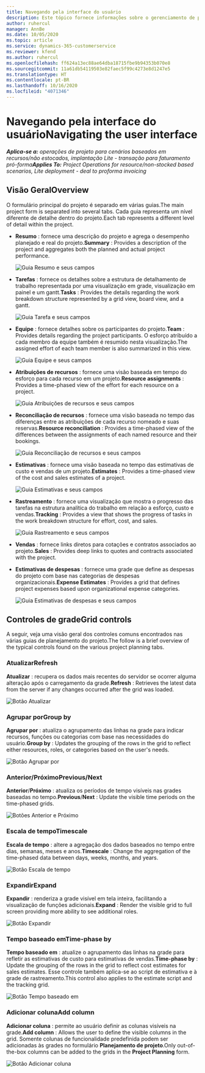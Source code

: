 ```yaml
---
title: Navegando pela interface do usuário
description: Este tópico fornece informações sobre o gerenciamento de projetos no Dynamics 365 Project Operations.
author: ruhercul
manager: AnnBe
ms.date: 10/05/2020
ms.topic: article
ms.service: dynamics-365-customerservice
ms.reviewer: kfend
ms.author: ruhercul
ms.openlocfilehash: ff624a13ec88ae64dba18715fbe9b94353b070e8
ms.sourcegitcommit: 11a61db54119503e82faec5f99c4273e8d1247e5
ms.translationtype: HT
ms.contentlocale: pt-BR
ms.lasthandoff: 10/16/2020
ms.locfileid: "4071346"
---
```

# <a name="navigating-the-user-interface"></a><span data-ttu-id="1474e-103">Navegando pela interface do usuário</span><span class="sxs-lookup"><span data-stu-id="1474e-103">Navigating the user interface</span></span>

<span data-ttu-id="1474e-104">_**Aplica-se a:** operações de projeto para cenários baseados em recursos/não estocados, implantação Lite - transação para faturamento pró-forma_</span><span class="sxs-lookup"><span data-stu-id="1474e-104">_**Applies To:** Project Operations for resource/non-stocked based scenarios, Lite deployment - deal to proforma invoicing_</span></span>

## <a name="overview"></a><span data-ttu-id="1474e-105">Visão Geral</span><span class="sxs-lookup"><span data-stu-id="1474e-105">Overview</span></span>

<span data-ttu-id="1474e-106">O formulário principal do projeto é separado em várias guias.</span><span class="sxs-lookup"><span data-stu-id="1474e-106">The main project form is separated into several tabs.</span></span> <span data-ttu-id="1474e-107">Cada guia representa um nível diferente de detalhe dentro do projeto.</span><span class="sxs-lookup"><span data-stu-id="1474e-107">Each tab represents a different level of detail within the project.</span></span>

- <span data-ttu-id="1474e-108">**Resumo** : fornece uma descrição do projeto e agrega o desempenho planejado e real do projeto.</span><span class="sxs-lookup"><span data-stu-id="1474e-108">**Summary** : Provides a description of the project and aggregates both the planned and actual project performance.</span></span>

    ![Guia Resumo e seus campos](media/navigation7.png)

- <span data-ttu-id="1474e-110">**Tarefas** : fornece os detalhes sobre a estrutura de detalhamento de trabalho representada por uma visualização em grade, visualização em painel e um gantt.</span><span class="sxs-lookup"><span data-stu-id="1474e-110">**Tasks** : Provides the details regarding the work breakdown structure represented by a grid view, board view, and a gantt.</span></span>

    ![Guia Tarefa e seus campos](media/navigation8.png)

- <span data-ttu-id="1474e-112">**Equipe** : fornece detalhes sobre os participantes do projeto.</span><span class="sxs-lookup"><span data-stu-id="1474e-112">**Team** : Provides details regarding the project participants.</span></span> <span data-ttu-id="1474e-113">O esforço atribuído a cada membro da equipe também é resumido nesta visualização.</span><span class="sxs-lookup"><span data-stu-id="1474e-113">The assigned effort of each team member is also summarized in this view.</span></span>

    ![Guia Equipe e seus campos](media/navigation9.png)

- <span data-ttu-id="1474e-115">**Atribuições de recursos** : fornece uma visão baseada em tempo do esforço para cada recurso em um projeto.</span><span class="sxs-lookup"><span data-stu-id="1474e-115">**Resource assignments** : Provides a time-phased view of the effort for each resource on a project.</span></span>

    ![Guia Atribuições de recursos e seus campos](media/navigation10.png)

- <span data-ttu-id="1474e-117">**Reconciliação de recursos** : fornece uma visão baseada no tempo das diferenças entre as atribuições de cada recurso nomeado e suas reservas.</span><span class="sxs-lookup"><span data-stu-id="1474e-117">**Resource reconciliation** : Provides a time-phased view of the differences between the assignments of each named resource and their bookings.</span></span>

    ![Guia Reconciliação de recursos e seus campos](media/navigation11.png)

- <span data-ttu-id="1474e-119">**Estimativas** : fornece uma visão baseada no tempo das estimativas de custo e vendas de um projeto.</span><span class="sxs-lookup"><span data-stu-id="1474e-119">**Estimates** : Provides a time-phased view of the cost and sales estimates of a project.</span></span>

    ![Guia Estimativas e seus campos](media/navigation12.png)

- <span data-ttu-id="1474e-121">**Rastreamento** : fornece uma visualização que mostra o progresso das tarefas na estrutura analítica do trabalho em relação a esforço, custo e vendas.</span><span class="sxs-lookup"><span data-stu-id="1474e-121">**Tracking** : Provides a view that shows the progress of tasks in the work breakdown structure for effort, cost, and sales.</span></span>

    ![Guia Rastreamento e seus campos](media/navigation13.png)

- <span data-ttu-id="1474e-123">**Vendas** : fornece links diretos para cotações e contratos associados ao projeto.</span><span class="sxs-lookup"><span data-stu-id="1474e-123">**Sales** : Provides deep links to quotes and contracts associated with the project.</span></span>

- <span data-ttu-id="1474e-124">**Estimativas de despesas** : fornece uma grade que define as despesas do projeto com base nas categorias de despesas organizacionais.</span><span class="sxs-lookup"><span data-stu-id="1474e-124">**Expense Estimates** : Provides a grid that defines project expenses based upon organizational expense categories.</span></span>

    ![Guia Estimativas de despesas e seus campos](media/navigation14.png)

## <a name="grid-controls"></a><span data-ttu-id="1474e-126">Controles de grade</span><span class="sxs-lookup"><span data-stu-id="1474e-126">Grid controls</span></span>

<span data-ttu-id="1474e-127">A seguir, veja uma visão geral dos controles comuns encontrados nas várias guias de planejamento do projeto.</span><span class="sxs-lookup"><span data-stu-id="1474e-127">The follow is a brief overview of the typical controls found on the various project planning tabs.</span></span>

### <a name="refresh"></a><span data-ttu-id="1474e-128">Atualizar</span><span class="sxs-lookup"><span data-stu-id="1474e-128">Refresh</span></span>

<span data-ttu-id="1474e-129">**Atualizar** : recupera os dados mais recentes do servidor se ocorrer alguma alteração após o carregamento da grade.</span><span class="sxs-lookup"><span data-stu-id="1474e-129">**Refresh** : Retrieves the latest data from the server if any changes occurred after the grid was loaded.</span></span>

![Botão Atualizar](media/navigation7.png)

### <a name="group-by"></a><span data-ttu-id="1474e-131">Agrupar por</span><span class="sxs-lookup"><span data-stu-id="1474e-131">Group by</span></span>

<span data-ttu-id="1474e-132">**Agrupar por** : atualiza o agrupamento das linhas na grade para indicar recursos, funções ou categorias com base nas necessidades do usuário.</span><span class="sxs-lookup"><span data-stu-id="1474e-132">**Group by** : Updates the grouping of the rows in the grid to reflect either resources, roles, or categories based on the user's needs.</span></span>

![Botão Agrupar por](media/navigation6.png)

### <a name="previousnext"></a><span data-ttu-id="1474e-134">Anterior/Próximo</span><span class="sxs-lookup"><span data-stu-id="1474e-134">Previous/Next</span></span>

<span data-ttu-id="1474e-135">**Anterior**/**Próximo** : atualiza os períodos de tempo visíveis nas grades baseadas no tempo.</span><span class="sxs-lookup"><span data-stu-id="1474e-135">**Previous**/**Next** : Update the visible time periods on the time-phased grids.</span></span>

![Botões Anterior e Próximo](media/navigation2.png)

### <a name="timescale"></a><span data-ttu-id="1474e-137">Escala de tempo</span><span class="sxs-lookup"><span data-stu-id="1474e-137">Timescale</span></span>

<span data-ttu-id="1474e-138">**Escala de tempo** : altere a agregação dos dados baseados no tempo entre dias, semanas, meses e anos.</span><span class="sxs-lookup"><span data-stu-id="1474e-138">**Timescale** : Change the aggregation of the time-phased data between days, weeks, months, and years.</span></span>

![Botão Escala de tempo](media/navigation3.png)

### <a name="expand"></a><span data-ttu-id="1474e-140">Expandir</span><span class="sxs-lookup"><span data-stu-id="1474e-140">Expand</span></span>

<span data-ttu-id="1474e-141">**Expandir** : renderiza a grade visível em tela inteira, facilitando a visualização de funções adicionais.</span><span class="sxs-lookup"><span data-stu-id="1474e-141">**Expand** : Render the visible grid to full screen providing more ability to see additional roles.</span></span>

![Botão Expandir](media/navigation4.png)

### <a name="time-phase-by"></a><span data-ttu-id="1474e-143">Tempo baseado em</span><span class="sxs-lookup"><span data-stu-id="1474e-143">Time-phase by</span></span>

<span data-ttu-id="1474e-144">**Tempo baseado em** : atualize o agrupamento das linhas na grade para refletir as estimativas de custo para estimativas de vendas.</span><span class="sxs-lookup"><span data-stu-id="1474e-144">**Time-phase by** : Update the grouping of the rows in the grid to reflect cost estimates for sales estimates.</span></span> <span data-ttu-id="1474e-145">Esse controle também aplica-se ao script de estimativa e à grade de rastreamento.</span><span class="sxs-lookup"><span data-stu-id="1474e-145">This control also applies to the estimate script and the tracking grid.</span></span>

![Botão Tempo baseado em](media/navigation0.png)

### <a name="add-column"></a><span data-ttu-id="1474e-147">Adicionar coluna</span><span class="sxs-lookup"><span data-stu-id="1474e-147">Add column</span></span>

<span data-ttu-id="1474e-148">**Adicionar coluna** : permite ao usuário definir as colunas visíveis na grade.</span><span class="sxs-lookup"><span data-stu-id="1474e-148">**Add column** : Allows the user to define the visible columns in the grid.</span></span> <span data-ttu-id="1474e-149">Somente colunas de funcionalidade predefinida podem ser adicionadas às grades no formulário **Planejamento de projeto**.</span><span class="sxs-lookup"><span data-stu-id="1474e-149">Only out-of-the-box columns can be added to the grids in the **Project Planning** form.</span></span>

![Botão Adicionar coluna](media/navigation5.png)
